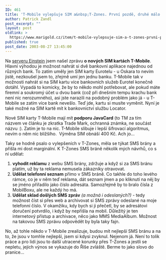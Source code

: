 ```yaml
---
ID: 461
title: 'T-Mobile vylepšuje SIM a&nbsp;T-Zones. První pozdě, druhé málo.'
author: Patrick Zandl
post_excerpt: ""
layout: post
oldlink: >
  https://www.marigold.cz/item/t-mobile-vylepsuje-sim-a-t-zones-prvni-pozde-druhe-malo
published: true
post_date: 2003-08-27 13:45:00
---
```

<p>
Na <A href="http://www.einstein.cz/aktuality/?id=153" target=_blank>serveru Einstein</A> jsem našel zprávu <STRONG>o nových SIM kartách T-Mobile</STRONG>. Hlavní výhodou je možnost nahrát si dvě bankovní aplikace najednou od různých bank. To zatím uměly jen SIM karty Eurotelu - u Oskara to nevím jistě, nezkoušel jsem to, zřejmě umí jen jednu banku. T-Mobile tak v možnosti nahrát si na SIM kartu více bankovních služeb Eurotel konečně dotáhl. Vypadá to komicky, že by to někdo mohl potřebovat, ale pokud máte firemní a soukromý účet u dvou bank (což při dnešním tempu krachu bank není nic nerozumného), asi jste narazili na podobný problém jako já - u T-Mobile se zatím více bank nevešlo. Teď jde, kartu si musíte vyměnit. Nyní je také možné na SIM kartě mít k bankovnictví službu Locator.</p>

<p>
Nové SIM karty T-Mobile mají mít <STRONG>podporu JavaCard</STRONG> (to TM za tím názvem&#160;ve článku&#160;je zkratka Trade Mark, ochranná známka, ne součást názvu :). Zatím je to na nic. T-Mobile slibuje i lepší šifrovací algoritmus, nevím o něm nic&#160;bližšího. &#160;Výměna SIM obnáší 400 Kč. Ach jo...</p>

<p>
Taky se hodně psalo o vylepšeních v T-Zones, měla se týkat SMS brány a přišla mi dost marginální. K T-Zones SMS bráně několik mých návrhů, co s ní udělat:</p>

<OL>
<LI><STRONG>vyhodit reklamu</STRONG> z webu SMS brány, zdržuje a když si za SMS bránu platím, už by ta reklama nemusela zákazníky otravovat. </LI>
<LI><STRONG>Udělat telefonní seznam</STRONG> přímo v SMS bráně. Co takhle do toho levého rámce, co je v něm teď reklama, dát seznam jmen a po kliknutí na něj by se jméno přiřadilo jako číslo adresáta. Samozřejmě by to bralo čísla z MobilBoxu, ale ne každý ho má. </LI>
<LI><STRONG>Udělat sklad došlých SMS zpráv</STRONG> <EM>(a možná i odeslaných?)</EM>&#160;- tedy možnost číst si přes web a archivovat si SMS zprávy odeslané na moje telefonní číslo. V okamžiku, kdy bych si ji přečetl, by se adresátovi doručení potvrdilo, i když by nepřišla na mobil. Důležitý je ten internetový přístup a archivace, něco jako MMS MediaAlbum. Možnost na takovou SMS zprávu odpovědět by byla taky fajn.</LI></OL>
<p>
No, až tohle někdo v T-Mobile zrealizuje, budou mít nejlepší SMS bránu a na to, že jsou v tomhle nejlepší, jsem si kdysi zvyknul. Nejenom já. Není to tolik práce a pro lidi jsou to další utracené korunky přes T-Zones a jestli se nepletu, jejich výnos se vykazuje do Říše zvláště. Berme to jako slovo do pranice...</p>
